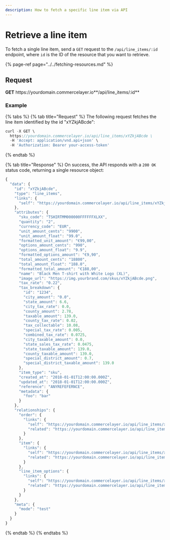 ```yaml
---
description: How to fetch a specific line item via API
---
```


# Retrieve a line item

To fetch a single line item, send a `GET` request to the `/api/line_items/:id` endpoint, where `id` is the ID of the resource that you want to retrieve.

{% page-ref page="../../fetching-resources.md" %}

## Request

**GET** https://<i></i>yourdomain.commercelayer.io**/api/line_items/:id**

### **Example**

{% tabs %}
{% tab title="Request" %}
The following request fetches the line item identified by the id "xYZkjABcde":

```javascript
curl -X GET \
  https://yourdomain.commercelayer.io/api/line_items/xYZkjABcde \
  -H 'Accept: application/vnd.api+json' \
  -H 'Authorization: Bearer your-access-token'
```
{% endtab %}

{% tab title="Response" %}
On success, the API responds with a `200 OK` status code, returning a single resource object:

```javascript
{
  "data": {
    "id": "xYZkjABcde",
    "type": "line_items",
    "links": {
      "self": "https://yourdomain.commercelayer.io/api/line_items/xYZkjABcde"
    },
    "attributes": {
      "sku_code": "TSHIRTMM000000FFFFFFXLXX",
      "quantity": "2",
      "currency_code": "EUR",
      "unit_amount_cents": "9900",
      "unit_amount_float": "99.0",
      "formatted_unit_amount": "€99,00",
      "options_amount_cents": "990",
      "options_amount_float": "9.9",
      "formatted_options_amount": "€9,90",
      "total_amount_cents": "18800",
      "total_amount_float": "188.0",
      "formatted_total_amount": "€188,00",
      "name": "Black Men T-shirt with White Logo (XL)",
      "image_url": "https://img.yourbrand.com/skus/xYZkjABcde.png",
      "tax_rate": "0.22",
      "tax_breakdown": {
        "id": "1234",
        "city_amount": "0.0",
        "state_amount": 6.6,
        "city_tax_rate": 0.0,
        "county_amount": 2.78,
        "taxable_amount": 139.0,
        "county_tax_rate": 0.02,
        "tax_collectable": 10.08,
        "special_tax_rate": 0.005,
        "combined_tax_rate": 0.0725,
        "city_taxable_amount": 0.0,
        "state_sales_tax_rate": 0.0475,
        "state_taxable_amount": 139.0,
        "county_taxable_amount": 139.0,
        "special_district_amount": 0.7,
        "special_district_taxable_amount": 139.0
      },
      "item_type": "sku",
      "created_at": "2018-01-01T12:00:00.000Z",
      "updated_at": "2018-01-01T12:00:00.000Z",
      "reference": "ANYREFEFERNCE",
      "metadata": {
        "foo": "bar"
      }
    },
    "relationships": {
      "order": {
        "links": {
          "self": "https://yourdomain.commercelayer.io/api/line_items/xYZkjABcde/relationships/order",
          "related": "https://yourdomain.commercelayer.io/api/line_items/xYZkjABcde/order"
        }
      },
      "item": {
        "links": {
          "self": "https://yourdomain.commercelayer.io/api/line_items/xYZkjABcde/relationships/item",
          "related": "https://yourdomain.commercelayer.io/api/line_items/xYZkjABcde/item"
        }
      },
      "line_item_options": {
        "links": {
          "self": "https://yourdomain.commercelayer.io/api/line_items/xYZkjABcde/relationships/line_item_options",
          "related": "https://yourdomain.commercelayer.io/api/line_items/xYZkjABcde/line_item_options"
        }
      }
    },
    "meta": {
      "mode": "test"
    }
  }
}
```
{% endtab %}
{% endtabs %}
